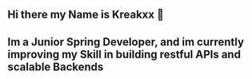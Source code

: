 ## Hi there my Name is Kreakxx 👋

## Im a Junior Spring Developer, and im currently improving my Skill in building restful APIs and scalable Backends

